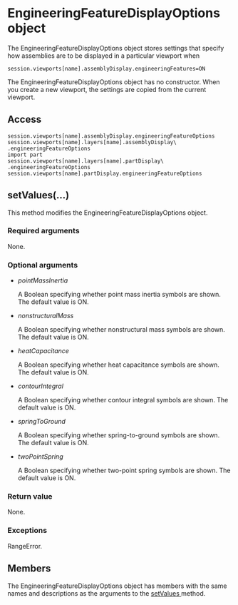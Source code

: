 # EngineeringFeatureDisplayOptions object

The EngineeringFeatureDisplayOptions object stores settings that specify how assemblies are to be displayed in a particular viewport when

```
session.viewports[name].assemblyDisplay.engineeringFeatures=ON
```

The EngineeringFeatureDisplayOptions object has no constructor. When you create a new viewport, the settings are copied from the current viewport.

## Access

```
session.viewports[name].assemblyDisplay.engineeringFeatureOptions
session.viewports[name].layers[name].assemblyDisplay\
.engineeringFeatureOptions
import part
session.viewports[name].layers[name].partDisplay\
.engineeringFeatureOptions
session.viewports[name].partDisplay.engineeringFeatureOptions
```

## setValues(...)



This method modifies the EngineeringFeatureDisplayOptions object.



### Required arguments

None.

### Optional arguments

- *pointMassInertia*

  A Boolean specifying whether point mass inertia symbols are shown. The default value is ON.

- *nonstructuralMass*

  A Boolean specifying whether nonstructural mass symbols are shown. The default value is ON.

- *heatCapacitance*

  A Boolean specifying whether heat capacitance symbols are shown. The default value is ON.

- *contourIntegral*

  A Boolean specifying whether contour integral symbols are shown. The default value is ON.

- *springToGround*

  A Boolean specifying whether spring-to-ground symbols are shown. The default value is ON.

- *twoPointSpring*

  A Boolean specifying whether two-point spring symbols are shown. The default value is ON.

### Return value

None.

### Exceptions

RangeError.



## Members

The EngineeringFeatureDisplayOptions object has members with the same names and descriptions as the arguments to the [setValues ](https://help.3ds.com/2022/english/DSSIMULIA_Established/SIMACAEKERRefMap/simaker-c-engineeringfeaturedisplayoptionspyc.htm?ContextScope=all#simaker-engineeringfeaturedisplayoptionssetvaluespyc)method.